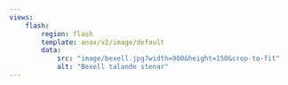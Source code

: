 ```yaml
---
views:
    flash:
        region: flash
        template: anax/v2/image/default
        data:
            src: "image/bexell.jpg?width=900&height=150&crop-to-fit"
            alt: "Bexell talande stenar"
---
```

